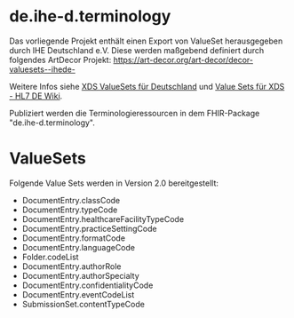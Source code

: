 # de.ihe-d.terminology

Das vorliegende Projekt enthält einen Export von ValueSet herausgegeben durch IHE Deutschland e.V.
Diese werden maßgebend definiert durch folgendes ArtDecor Projekt: https://art-decor.org/art-decor/decor-valuesets--ihede-

Weitere Infos siehe [XDS ValueSets für Deutschland](https://www.ihe-d.de/projekte/xds-value-sets-fuer-deutschland/) und [Value Sets für XDS - HL7 DE Wiki](https://wiki.hl7.de/index.php?title=IG:Value_Sets_für_XDS).

Publiziert werden die Terminologieressourcen in dem FHIR-Package "de.ihe-d.terminology".

# ValueSets

Folgende Value Sets werden in Version 2.0 bereitgestellt:

* DocumentEntry.classCode
* DocumentEntry.typeCode
* DocumentEntry.healthcareFacilityTypeCode
* DocumentEntry.practiceSettingCode
* DocumentEntry.formatCode
* DocumentEntry.languageCode
* Folder.codeList
* DocumentEntry.authorRole
* DocumentEntry.authorSpecialty
* DocumentEntry.confidentialityCode
* DocumentEntry.eventCodeList
* SubmissionSet.contentTypeCode
